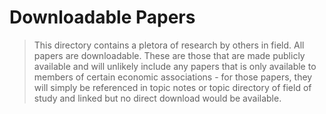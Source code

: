 # Downloadable Papers
> This directory contains a pletora of research by others in field. All papers are downloadable. These are those that are made publicly available and will unlikely include any papers that is only available to members of certain economic associations - for those papers, they will simply be referenced in topic notes or topic directory of field of study and linked but no direct download would be available.
